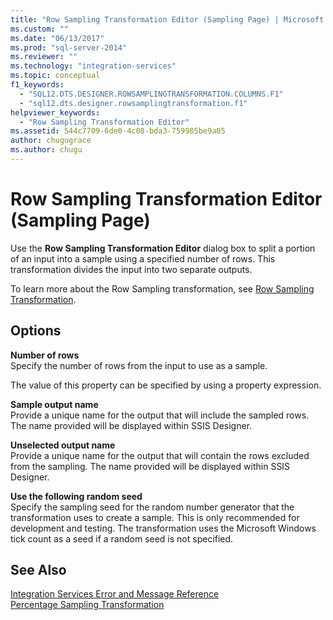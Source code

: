 ```yaml
---
title: "Row Sampling Transformation Editor (Sampling Page) | Microsoft Docs"
ms.custom: ""
ms.date: "06/13/2017"
ms.prod: "sql-server-2014"
ms.reviewer: ""
ms.technology: "integration-services"
ms.topic: conceptual
f1_keywords: 
  - "SQL12.DTS.DESIGNER.ROWSAMPLINGTRANSFORMATION.COLUMNS.F1"
  - "sql12.dts.designer.rowsamplingtransformation.f1"
helpviewer_keywords: 
  - "Row Sampling Transformation Editor"
ms.assetid: 544c7709-6de0-4c08-bda3-759985be9a05
author: chugugrace
ms.author: chugu
---
```

# Row Sampling Transformation Editor (Sampling Page)
  Use the **Row Sampling Transformation Editor** dialog box to split a portion of an input into a sample using a specified number of rows. This transformation divides the input into two separate outputs.  
  
 To learn more about the Row Sampling transformation, see [Row Sampling Transformation](data-flow/transformations/row-sampling-transformation.md).  
  
## Options  
 **Number of rows**  
 Specify the number of rows from the input to use as a sample.  
  
 The value of this property can be specified by using a property expression.  
  
 **Sample output name**  
 Provide a unique name for the output that will include the sampled rows. The name provided will be displayed within SSIS Designer.  
  
 **Unselected output name**  
 Provide a unique name for the output that will contain the rows excluded from the sampling. The name provided will be displayed within SSIS Designer.  
  
 **Use the following random seed**  
 Specify the sampling seed for the random number generator that the transformation uses to create a sample. This is only recommended for development and testing. The transformation uses the Microsoft Windows tick count as a seed if a random seed is not specified.  
  
## See Also  
 [Integration Services Error and Message Reference](../../2014/integration-services/integration-services-error-and-message-reference.md)   
 [Percentage Sampling Transformation](data-flow/transformations/percentage-sampling-transformation.md)  
  
  
